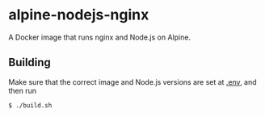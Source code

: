 # alpine-nodejs-nginx
A Docker image that runs nginx and Node.js on Alpine.

## Building
Make sure that the correct image and Node.js versions are set at [.env](./.env), and then run
```bash
$ ./build.sh
```
